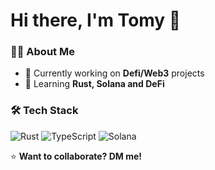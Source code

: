 # Hi there, I'm Tomy 👋



### 👨‍💻 About Me
- 🔭 Currently working on **Defi/Web3** projects
- 🌱 Learning **Rust, Solana and DeFi**


### 🛠 Tech Stack
![Rust](https://img.shields.io/badge/-Rust-000000?style=flat&logo=rust)
![TypeScript](https://img.shields.io/badge/-Typescript-000000?style=flat&logo=typescript)
![Solana](https://img.shields.io/badge/-Solana-14F195?style=flat&logo=solana&logoColor=white)


⭐ **Want to collaborate? DM me!**


